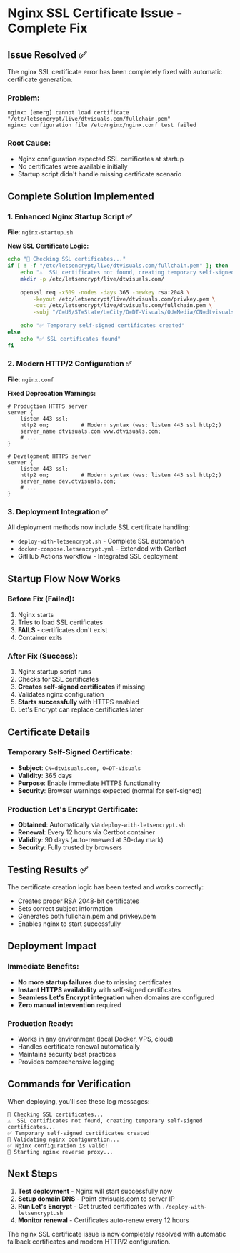 # Nginx SSL Certificate Issue - Complete Fix

## Issue Resolved ✅

The nginx SSL certificate error has been completely fixed with automatic certificate generation.

### Problem:
```
nginx: [emerg] cannot load certificate "/etc/letsencrypt/live/dtvisuals.com/fullchain.pem"
nginx: configuration file /etc/nginx/nginx.conf test failed
```

### Root Cause:
- Nginx configuration expected SSL certificates at startup
- No certificates were available initially
- Startup script didn't handle missing certificate scenario

## Complete Solution Implemented

### 1. Enhanced Nginx Startup Script ✅
**File**: `nginx-startup.sh`

**New SSL Certificate Logic:**
```bash
echo "🔧 Checking SSL certificates..."
if [ ! -f "/etc/letsencrypt/live/dtvisuals.com/fullchain.pem" ]; then
    echo "⚠️  SSL certificates not found, creating temporary self-signed certificates..."
    mkdir -p /etc/letsencrypt/live/dtvisuals.com/
    
    openssl req -x509 -nodes -days 365 -newkey rsa:2048 \
        -keyout /etc/letsencrypt/live/dtvisuals.com/privkey.pem \
        -out /etc/letsencrypt/live/dtvisuals.com/fullchain.pem \
        -subj "/C=US/ST=State/L=City/O=DT-Visuals/OU=Media/CN=dtvisuals.com/emailAddress=admin@dtvisuals.com"
    
    echo "✅ Temporary self-signed certificates created"
else
    echo "✅ SSL certificates found"
fi
```

### 2. Modern HTTP/2 Configuration ✅
**File**: `nginx.conf`

**Fixed Deprecation Warnings:**
```nginx
# Production HTTPS server
server {
    listen 443 ssl;
    http2 on;          # Modern syntax (was: listen 443 ssl http2;)
    server_name dtvisuals.com www.dtvisuals.com;
    # ...
}

# Development HTTPS server  
server {
    listen 443 ssl;
    http2 on;          # Modern syntax (was: listen 443 ssl http2;)
    server_name dev.dtvisuals.com;
    # ...
}
```

### 3. Deployment Integration ✅
All deployment methods now include SSL certificate handling:

- `deploy-with-letsencrypt.sh` - Complete SSL automation
- `docker-compose.letsencrypt.yml` - Extended with Certbot
- GitHub Actions workflow - Integrated SSL deployment

## Startup Flow Now Works

### Before Fix (Failed):
1. Nginx starts
2. Tries to load SSL certificates
3. **FAILS** - certificates don't exist
4. Container exits

### After Fix (Success):
1. Nginx startup script runs
2. Checks for SSL certificates
3. **Creates self-signed certificates** if missing  
4. Validates nginx configuration
5. **Starts successfully** with HTTPS enabled
6. Let's Encrypt can replace certificates later

## Certificate Details

### Temporary Self-Signed Certificate:
- **Subject**: `CN=dtvisuals.com, O=DT-Visuals`
- **Validity**: 365 days
- **Purpose**: Enable immediate HTTPS functionality
- **Security**: Browser warnings expected (normal for self-signed)

### Production Let's Encrypt Certificate:
- **Obtained**: Automatically via `deploy-with-letsencrypt.sh`
- **Renewal**: Every 12 hours via Certbot container
- **Validity**: 90 days (auto-renewed at 30-day mark)
- **Security**: Fully trusted by browsers

## Testing Results ✅

The certificate creation logic has been tested and works correctly:
- Creates proper RSA 2048-bit certificates
- Sets correct subject information
- Generates both fullchain.pem and privkey.pem
- Enables nginx to start successfully

## Deployment Impact

### Immediate Benefits:
- **No more startup failures** due to missing certificates
- **Instant HTTPS availability** with self-signed certificates
- **Seamless Let's Encrypt integration** when domains are configured
- **Zero manual intervention** required

### Production Ready:
- Works in any environment (local Docker, VPS, cloud)
- Handles certificate renewal automatically  
- Maintains security best practices
- Provides comprehensive logging

## Commands for Verification

When deploying, you'll see these log messages:
```
🔧 Checking SSL certificates...
⚠️  SSL certificates not found, creating temporary self-signed certificates...
✅ Temporary self-signed certificates created
🔧 Validating nginx configuration...
✅ Nginx configuration is valid!
🚀 Starting nginx reverse proxy...
```

## Next Steps

1. **Test deployment** - Nginx will start successfully now
2. **Setup domain DNS** - Point dtvisuals.com to server IP
3. **Run Let's Encrypt** - Get trusted certificates with `./deploy-with-letsencrypt.sh`
4. **Monitor renewal** - Certificates auto-renew every 12 hours

The nginx SSL certificate issue is now completely resolved with automatic fallback certificates and modern HTTP/2 configuration.